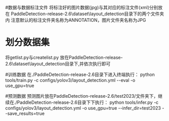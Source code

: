 #数据与数据标注文件
将标注好的图片数据(jpg)与其对应的标注文件(xml)分别放在
PaddleDetection-release-2.6\dataset\layout_detection目录下的两个文件夹内
注意默认的标注文件夹名称为ANNOTATION，图片文件夹名称为JPG

# 划分数据集
将getlist.py与createlist.py 放在PaddleDetection-release-2.6\dataset\layout_detection目录下,并依次执行即可

#训练数据
在./PaddleDetection-release-2.6目录下进入终端执行：
python tools/train.py -c configs/yolov3/layout_detection.yml --eval -o use_gpu=true

#预测数据
预测图片放在PaddleDetection-release-2.6/test2023/文件夹下，继续在./PaddleDetection-release-2.6目录下下执行：
python tools/infer.py -c configs/yolov3/layout_detection.yml -o use_gpu=true --infer_dir=test2023 --save_results=true
